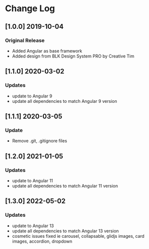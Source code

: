 # Change Log

## [1.0.0] 2019-10-04
### Original Release
- Added Angular as base framework
- Added design from BLK Design System PRO by Creative Tim

## [1.1.0] 2020-03-02
### Updates
- update to Angular 9
- update all dependencies to match Angular 9 version

## [1.1.1] 2020-03-05
### Update
- Remove .git, .gitignore files

## [1.2.0] 2021-01-05
### Updates
- update to Angular 11
- update all dependencies to match Angular 11 version

## [1.3.0] 2022-05-02
### Updates
- update to Angular 13
- update all dependencies to match Angular 13 version
- cosmetic issues fixed ie carousel, collapsable, glidjs images, card images, accordion, dropdown
